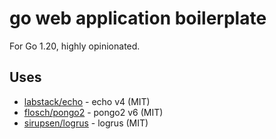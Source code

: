 # go web application boilerplate

For Go 1.20, highly opinionated.

## Uses

* [labstack/echo](https://github.com/labstack/echo) - echo v4 (MIT)
* [flosch/pongo2](https://github.com/flosch/pongo2) - pongo2 v6 (MIT)
* [sirupsen/logrus](https://github.com/sirupsen/logrus) - logrus (MIT)
